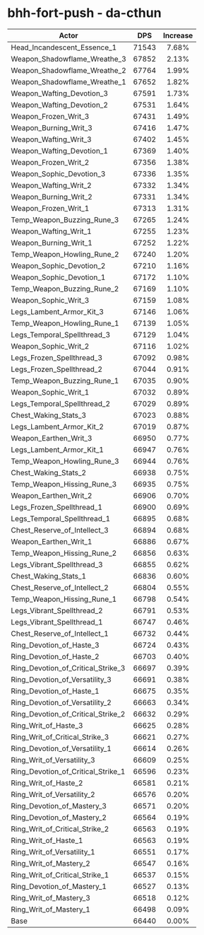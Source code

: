 # bhh-fort-push - da-cthun
| Actor | DPS | Increase |
|---|:---:|:---:|
|Head_Incandescent_Essence_1|71543|7.68%|
|Weapon_Shadowflame_Wreathe_3|67852|2.13%|
|Weapon_Shadowflame_Wreathe_2|67764|1.99%|
|Weapon_Shadowflame_Wreathe_1|67652|1.82%|
|Weapon_Wafting_Devotion_3|67591|1.73%|
|Weapon_Wafting_Devotion_2|67531|1.64%|
|Weapon_Frozen_Writ_3|67431|1.49%|
|Weapon_Burning_Writ_3|67416|1.47%|
|Weapon_Wafting_Writ_3|67402|1.45%|
|Weapon_Wafting_Devotion_1|67369|1.40%|
|Weapon_Frozen_Writ_2|67356|1.38%|
|Weapon_Sophic_Devotion_3|67336|1.35%|
|Weapon_Wafting_Writ_2|67332|1.34%|
|Weapon_Burning_Writ_2|67331|1.34%|
|Weapon_Frozen_Writ_1|67313|1.31%|
|Temp_Weapon_Buzzing_Rune_3|67265|1.24%|
|Weapon_Wafting_Writ_1|67255|1.23%|
|Weapon_Burning_Writ_1|67252|1.22%|
|Temp_Weapon_Howling_Rune_2|67240|1.20%|
|Weapon_Sophic_Devotion_2|67210|1.16%|
|Weapon_Sophic_Devotion_1|67172|1.10%|
|Temp_Weapon_Buzzing_Rune_2|67169|1.10%|
|Weapon_Sophic_Writ_3|67159|1.08%|
|Legs_Lambent_Armor_Kit_3|67146|1.06%|
|Temp_Weapon_Howling_Rune_1|67139|1.05%|
|Legs_Temporal_Spellthread_3|67129|1.04%|
|Weapon_Sophic_Writ_2|67116|1.02%|
|Legs_Frozen_Spellthread_3|67092|0.98%|
|Legs_Frozen_Spellthread_2|67044|0.91%|
|Temp_Weapon_Buzzing_Rune_1|67035|0.90%|
|Weapon_Sophic_Writ_1|67032|0.89%|
|Legs_Temporal_Spellthread_2|67029|0.89%|
|Chest_Waking_Stats_3|67023|0.88%|
|Legs_Lambent_Armor_Kit_2|67019|0.87%|
|Weapon_Earthen_Writ_3|66950|0.77%|
|Legs_Lambent_Armor_Kit_1|66947|0.76%|
|Temp_Weapon_Howling_Rune_3|66944|0.76%|
|Chest_Waking_Stats_2|66938|0.75%|
|Temp_Weapon_Hissing_Rune_3|66935|0.75%|
|Weapon_Earthen_Writ_2|66906|0.70%|
|Legs_Frozen_Spellthread_1|66900|0.69%|
|Legs_Temporal_Spellthread_1|66895|0.68%|
|Chest_Reserve_of_Intellect_3|66894|0.68%|
|Weapon_Earthen_Writ_1|66886|0.67%|
|Temp_Weapon_Hissing_Rune_2|66856|0.63%|
|Legs_Vibrant_Spellthread_3|66855|0.62%|
|Chest_Waking_Stats_1|66836|0.60%|
|Chest_Reserve_of_Intellect_2|66804|0.55%|
|Temp_Weapon_Hissing_Rune_1|66798|0.54%|
|Legs_Vibrant_Spellthread_2|66791|0.53%|
|Legs_Vibrant_Spellthread_1|66747|0.46%|
|Chest_Reserve_of_Intellect_1|66732|0.44%|
|Ring_Devotion_of_Haste_3|66724|0.43%|
|Ring_Devotion_of_Haste_2|66703|0.40%|
|Ring_Devotion_of_Critical_Strike_3|66697|0.39%|
|Ring_Devotion_of_Versatility_3|66691|0.38%|
|Ring_Devotion_of_Haste_1|66675|0.35%|
|Ring_Devotion_of_Versatility_2|66663|0.34%|
|Ring_Devotion_of_Critical_Strike_2|66632|0.29%|
|Ring_Writ_of_Haste_3|66625|0.28%|
|Ring_Writ_of_Critical_Strike_3|66621|0.27%|
|Ring_Devotion_of_Versatility_1|66614|0.26%|
|Ring_Writ_of_Versatility_3|66609|0.25%|
|Ring_Devotion_of_Critical_Strike_1|66596|0.23%|
|Ring_Writ_of_Haste_2|66581|0.21%|
|Ring_Writ_of_Versatility_2|66576|0.20%|
|Ring_Devotion_of_Mastery_3|66571|0.20%|
|Ring_Devotion_of_Mastery_2|66564|0.19%|
|Ring_Writ_of_Critical_Strike_2|66563|0.19%|
|Ring_Writ_of_Haste_1|66563|0.19%|
|Ring_Writ_of_Versatility_1|66551|0.17%|
|Ring_Writ_of_Mastery_2|66547|0.16%|
|Ring_Writ_of_Critical_Strike_1|66537|0.15%|
|Ring_Devotion_of_Mastery_1|66527|0.13%|
|Ring_Writ_of_Mastery_3|66518|0.12%|
|Ring_Writ_of_Mastery_1|66498|0.09%|
|Base|66440|0.00%|
